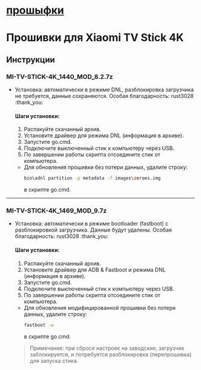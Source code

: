 <h1><a href="https://github.com/yuliitezarygml/xiaomi-fimware/releases" class="button">прошыфки</a><h1>

# Прошивки для Xiaomi TV Stick 4K

## Инструкции

### MI-TV-STICK-4K_1440_MOD_8.2.7z

- Установка: автоматически в режиме DNL, разблокировка загрузчика не требуется, данные сохраняются. Особая благодарность: rust3028 :thank_you:
  
  #### Шаги установки:
  1. Распакуйте скачанный архив.
  2. Установите драйвер для режима DNL (информация в архиве).
  3. Запустите go.cmd.
  4. Подключите выключенный стик к компьютеру через USB.
  5. По завершении работы скрипта отсоедините стик от компьютера.

  - Для обновления прошивки без потери данных, удалите строку:
    ```bash
    bin\adnl partition -p metadata -f images\zeroes.img
    ```
    в скрипте go.cmd.

---

### MI-TV-STICK-4K_1469_MOD_9.7z

- Установка: автоматически в режиме bootloader (fastboot) с разблокировкой загрузчика. Данные будут удалены. Особая благодарность: rust3028 :thank_you:
  
  #### Шаги установки:
  1. Распакуйте скачанный архив.
  2. Установите драйвер для ADB & Fastboot и режима DNL (информация в архиве).
  3. Запустите go.cmd.
  4. Подключите выключенный стик к компьютеру через USB.
  5. По завершении работы скрипта отсоедините стик от компьютера.

  - Для обновления модифицированной прошивки без потери данных, удалите строку:
    ```bash
    fastboot -w
    ```
    в скрипте go.cmd.

  > Примечание: при сбросе настроек на заводские, загрузчик заблокируется, и потребуется разблокировка (перепрошивка) для запуска стика.

